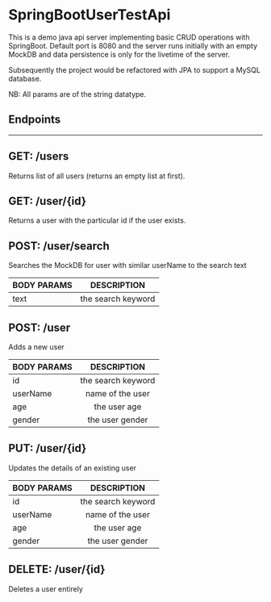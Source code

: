 # SpringBootUserTestApi

This is a demo java api server implementing basic CRUD operations with SpringBoot.
Default port is 8080 and the server runs initially with an empty MockDB and data persistence is only for the livetime of the server.

Subsequently the project would be refactored with JPA to support a MySQL database.

NB: All params are of the string datatype.

## Endpoints
----------------------------------------------------------------------------------

## GET: /users
Returns list of all users (returns an empty list at first).

## GET: /user/**{id}**
Returns a user with the particular id if the user exists.

## POST: /user/search
Searches the MockDB for user with similar userName to the search text

| BODY PARAMS | DESCRIPTION |
| ------------- |:-------------:|
| text     |  the search keyword |

## POST: /user
Adds a new user

| BODY PARAMS | DESCRIPTION |
| ------------- |:-------------:|
| id       |  the search keyword |
| userName | name of the user |
| age      | the user age |
| gender   | the user gender |

## PUT: /user/**{id}**
Updates the details of an existing user

| BODY PARAMS | DESCRIPTION |
| ------------- |:-------------:|
| id       |  the search keyword |
| userName | name of the user |
| age      | the user age |
| gender   | the user gender |

## DELETE: /user/**{id}**
Deletes a user entirely



